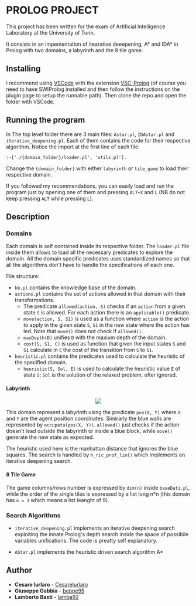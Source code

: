 # PROLOG PROJECT

This project has been written for the exam of Artificial Intelligence Laboratory at the University of Turin.

It consists in an impementation of itearative deeepening, A* and IDA* in Prolog with two domains, a labyrinth and the 8 tile game.

## Installing

I recommend using [VSCode](https://code.visualstudio.com/download) with the extension [VSC-Prolog](https://marketplace.visualstudio.com/items?itemName=arthurwang.vsc-prolog) (of course you need to have SWIProlog installed and then follow the instructions on the plugin page to setup the runnable path). Then clone the repo and open the folder with VSCode.

## Running the program

In The top level folder there are 3 main files: `Astar.pl`, `IDAstar.pl` and `iterative_deepening.pl`. Each of them contains the code for their respective algorithm. Notice the import at the first line of each file:
 
 `:-['./{domain_folder}/loader.pl', 'utils.pl'].`
 
 Change the `{domain_folder}` with either `labyrinth` or `tile_game` to load their respective domain.

If you followed my recommendations, you can easily load and run the program just by opening one of them and pressing `ALT+X` and `L` (NB do not keep pressing `ALT` while pressing `L`).

## Description

### Domains

Each domain is self contained inside its respective folder. The `loader.pl` file inside them allows to load all the necessary predicates to explore the domain. All the domain specific predicates uses standardized names so that all the algorithms don't have to handle the specifications of each one.

File structure:

- `kb.pl` contains the knowledge base of the domain.
- `actions.pl` contains the set of actions allowed in that domain with their transformations.
  - The predicate `allowed(action, S)` checks if an `action` from a given state `S` is allowed. For each action there is an `applicable()` predicate.
  - `move(action, S, S1)` is used as a function where `action` is the action to apply in the given state `S`, `S1` in the new state where the action has led. Note that `move()` does not check if `allowed()`.
  - `maxDepth(D)` unifies `D` with the maxium depth of the domain.
  - `cost(S, S1, C)` is used as function that given the input states `S` and `S1` calculate in `C` the cost of the transition from `S` to `S1`.
- `heuristic.pl` contains the predicates used to calculate the heuristic of the specified domain.
  - `heuristic(S, Sol, E)` is used to calculate the heuristic value `E` of state `S`; `Sol` is the solution of the relaxed problem, ofter ignored.

#### Labyrinth

<p align="center">
  <img src="https://raw.githubusercontent.com/lamba92/prolog-project/master/stuff/labyrinth.png"/>
</p>

This domain represent a labyrinth using the predicate `pos(X, Y)` where `X` and `Y` are the agent position coordinates. Simirarly the blue walls are represented by `occupata(pos(X, Y))`. `allowed()` just checks if the action doesn't lead outside the labyrinth or inside a blue block, while `move()` generate the new state as expected.

The heuristic used here is the manhattan distance that ignores the blue squares. The search is handled by `h_ric_prof_lim()` which implements an iterative deepening search.

#### 8 Tile Game

The game columns/rows number is expressed by `dim(n)` inside `baseDati.pl`, while the order of the single tiles is expressed by a list long n*n (this domain has `n = 3` which means a list leanght of 9). 

### Search Algorithms

- `iterative_deepening.pl` implements an iterative deepening search exploiting the innate Prolog's depth search inside the space of possibile variables unifications. The code is preatty self explanatory.

- `AStar.pl` implements the heuristic driven search algorithm A*

## Author

* **Cesare Iurlaro** - [CesareIurlaro](https://github.com/CesareIurlaro)
* **Giuseppe Gabbia**  - [beppe95](https://github.com/beppe95)
* **Lamberto Basti**  - [lamba92](https://github.com/lamba92)
